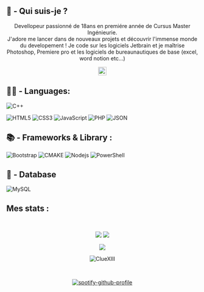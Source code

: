 <p align="center">
  <h2>🤔 - Qui suis-je ?</h2>
  <p align="center">
  Devellopeur passionné de 18ans en premiére année de Cursus Master Ingénieurie. <br>
  J'adore me lancer dans de nouveaux projets et découvrir l'immense monde du developement !
  Je code sur les logiciels Jetbrain et je maîtrise Photoshop, Premiere pro et les logiciels de bureaunautiques de base (excel, word notion etc...)
  </p>
  <p align="center">
  <a href="https://discord.gg/users/539118593355284482">
  <img align="center" alt="Discord" width="22px" src="https://raw.githubusercontent.com/peterthehan/peterthehan/master/assets/discord.svg" />
</a>
  <p>
</p>

<p align="center">
  
<h2>👨‍💻 - Languages:</h2>

![C++](https://img.shields.io/badge/C%2B%2B-00599C?style=for-the-badge&logo=c%2B%2B&logoColor=white)

![HTML5](https://img.shields.io/badge/HTML5-E34F26?style=for-the-badge&logo=html5&logoColor=white)
![CSS3](https://img.shields.io/badge/CSS3-1572B6?style=for-the-badge&logo=css3&logoColor=white)
![JavaScript](https://img.shields.io/badge/JavaScript-323330?style=for-the-badge&logo=javascript&logoColor=F7DF1E)
![PHP](https://img.shields.io/badge/PHP-777BB4?style=for-the-badge&logo=php&logoColor=white)
![JSON](https://img.shields.io/badge/json-5E5C5C?style=for-the-badge&logo=json&logoColor=white)

</p>

<p align="center">
<h2> 📚 - Frameworks & Library :</h2>

![Bootstrap](https://img.shields.io/badge/Bootstrap-563D7C?style=for-the-badge&logo=bootstrap&logoColor=white)
![CMAKE](https://img.shields.io/badge/CMake-064F8C?style=for-the-badge&logo=cmake&logoColor=white)
![Nodejs](https://img.shields.io/badge/Node.js-339933?style=for-the-badge&logo=nodedotjs&logoColor=white)
![PowerShell](https://img.shields.io/badge/powershell-5391FE?style=for-the-badge&logo=powershell&logoColor=white)
 
</p> 

<p align="center">
<h2>💾 - Database </h2>

![MySQL](https://img.shields.io/badge/MySQL-005C84?style=for-the-badge&logo=mysql&logoColor=white)
</p>
 
<h2 align="left">
  Mes stats :
</h2>
<br>

<p align = "center">
  <img  src = "https://github-readme-stats.vercel.app/api?username=ClueXIII&show_icons=true&theme=tokyonight&line_height=27">
  <img src = "https://github-readme-stats.vercel.app/api/top-langs/?username=ClueXIII&hide=html,css,java,shaderlab,kotlin,hlsl&theme=tokyonight">
</p>

<p align = "center">
 <img  src="https://github-readme-streak-stats.herokuapp.com/?user=ClueXIII&show_icons=true&locale=en&layout=compact&theme=tokyonight&line_height=0" />
</p> 

<p align="center">
<img align="center" src="https://komarev.com/ghpvc/?username=ClueXIII&label=Profile%20views&color=00C301&style=flat" alt="ClueXIII" />
</p>

<br>

<div align="center">
  
  [![spotify-github-profile](https://spotify-github-profile.vercel.app/api/view?uid=0ts2k701if0l3nur6prtzq85s&cover_image=true&theme=novatorem&show_offline=false&background_color=121212&interchange=false)](https://github.com/kittinan/spotify-github-profile)

</div>
